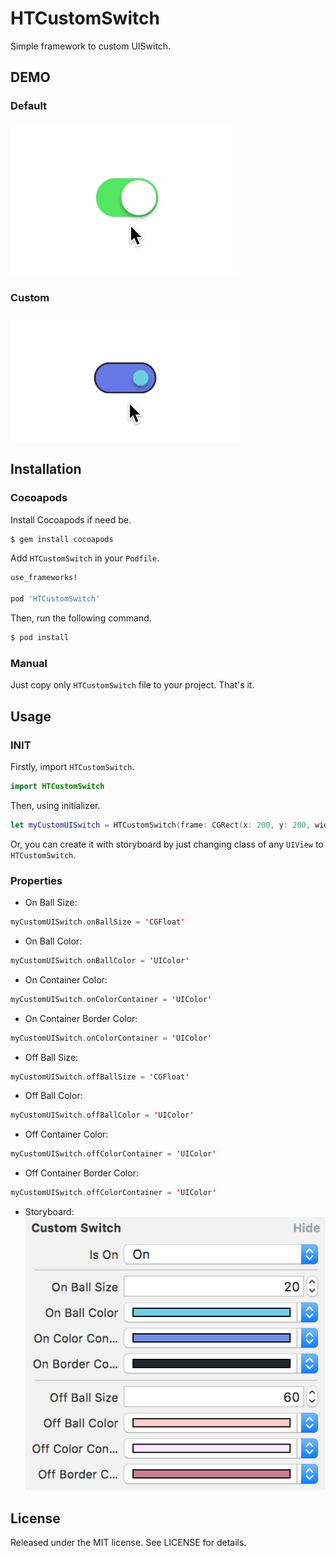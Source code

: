 # HTCustomSwitch
Simple framework to custom UISwitch.

## DEMO

### Default
![](default.gif)

### Custom
![](custom.gif)

## Installation

### Cocoapods

Install Cocoapods if need be.

```bash
$ gem install cocoapods
```

Add `HTCustomSwitch` in your `Podfile`.

```ruby
use_frameworks!

pod 'HTCustomSwitch'
```

Then, run the following command.

```bash
$ pod install
```

### Manual

Just copy only `HTCustomSwitch` file to your project. That's it.

## Usage

### INIT

Firstly, import `HTCustomSwitch`.

```swift
import HTCustomSwitch
```

Then, using initializer.

```swift
let myCustomUISwitch = HTCustomSwitch(frame: CGRect(x: 200, y: 200, width: 80, height: 50))
```

Or, you can create it with storyboard by just changing class of any `UIView` to `HTCustomSwitch`.

### Properties

-  On Ball Size:
```swift
myCustomUISwitch.onBallSize = 'CGFloat'
```
- On Ball Color:
```swift
myCustomUISwitch.onBallColor = 'UIColor'
```
- On Container Color:
```swift
myCustomUISwitch.onColorContainer = 'UIColor'
```
- On Container Border Color:
```swift
myCustomUISwitch.onColorContainer = 'UIColor'
```
-  Off Ball Size:
```swift
myCustomUISwitch.offBallSize = 'CGFloat'
```
- Off Ball Color:
```swift
myCustomUISwitch.offBallColor = 'UIColor'
```
- Off Container Color:
```swift
myCustomUISwitch.offColorContainer = 'UIColor'
```
- Off Container Border Color:
```swift
myCustomUISwitch.offColorContainer = 'UIColor'
```

- Storyboard:
![](storyboardScreenShot.png)

## License

Released under the MIT license. See LICENSE for details.
